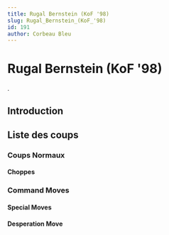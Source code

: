 ```yaml
---
title: Rugal Bernstein (KoF '98)
slug: Rugal_Bernstein_(KoF_'98)
id: 191
author: Corbeau Bleu
---
```


# Rugal Bernstein (KoF '98)

.

## Introduction

## Liste des coups

### Coups Normaux

#### Choppes

### Command Moves

#### Special Moves

#### Desperation Move
